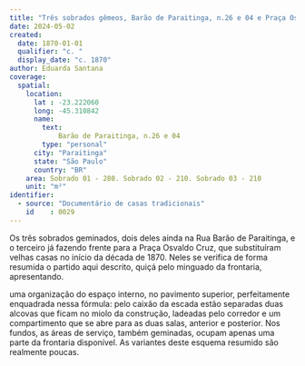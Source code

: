 ```yaml
---
title: "Três sobrados gêmeos, Barão de Paraitinga, n.26 e 04 e Praça Osvaldo Cruz"
date: 2024-05-02
created:
  date: 1870-01-01
  qualifier: "c. "
  display_date: "c. 1870"
author: Eduarda Santana
coverage:
  spatial:
    location:
      lat : -23.222060
      long: -45.310842
      name: 
        text: 
            Barão de Paraitinga, n.26 e 04
        type: "personal"
      city: "Paraitinga"
      state: "São Paulo"
      country: "BR"
    area: Sobrado 01 - 280. Sobrado 02 - 210. Sobrado 03 - 210
    unit: "m²"
identifier:
  - source: "Documentário de casas tradicionais"
    id    : 0029
---
```


Os três sobrados geminados, dois deles ainda na Rua Barão de Paraitinga, e o terceiro já fazendo frente para a Praça Osvaldo Cruz, que substituíram velhas casas no início da década de 1870. Neles se verifica de forma resumida o partido aqui descrito, quiçá pelo minguado da frontaria, apresentando.

uma organização do espaço interno, no pavimento superior, perfeitamente enquadrada nessa fórmula: pelo caixão da escada estão separadas duas alcovas que ficam no miolo da construção, ladeadas pelo corredor e um compartimento que se abre para as duas salas, anterior e posterior. Nos fundos, as áreas de serviço, também geminadas, ocupam apenas uma parte da frontaria disponível. As variantes deste esquema resumido são realmente poucas.
